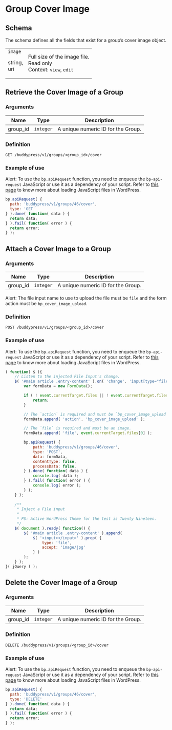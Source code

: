 # Group Cover Image

## Schema

The schema defines all the fields that exist for a group’s cover image object.

<table><tbody><tr><td><code>image</code><p></p><p>string,<br>uri</p></td><td>Full size of the image file.<br>Read only<br>Context:&nbsp;<code>view</code>,&nbsp;<code>edit</code></td></tr></tbody></table>

## Retrieve the Cover Image of a Group

### Arguments

| Name | Type | Description |
| --- | --- | --- |
| group\_id | `integer` | A unique numeric ID for the Group. |

### Definition

`GET /buddypress/v1/groups/<group_id>/cover`

### Example of use

Alert: To use the `bp.apiRequest` function, you need to enqueue the `bp-api-request` JavaScript or use it as a dependency of your script. Refer to [this page](https://developer.wordpress.org/plugins/javascript/enqueuing/) to know more about loading JavaScript files in WordPress.

```javascript
bp.apiRequest( {
  path: 'buddypress/v1/groups/46/cover',
  type: 'GET'
} ).done( function( data ) {
  return data;
} ).fail( function( error ) {
  return error;
} );
```

## Attach a Cover Image to a Group

### Arguments

| Name | Type | Description |
| --- | --- | --- |
| group\_id | `integer` | A unique numeric ID for the Group. |

Alert: The file input name to use to upload the file must be `file` and the form action must be `bp_cover_image_upload`.

### Definition

`POST /buddypress/v1/groups/<group_id>/cover`

### Example of use

Alert: To use the `bp.apiRequest` function, you need to enqueue the `bp-api-request` JavaScript or use it as a dependency of your script. Refer to [this page](https://developer.wordpress.org/plugins/javascript/enqueuing/) to know more about loading JavaScript files in WordPress.

```javascript
( function( $ ){
	// Listen to the injected File Input's change.
	$( '#main article .entry-content' ).on( 'change', 'input[type="file"]', function( event ) {
		var formData = new FormData();

		if ( ! event.currentTarget.files || ! event.currentTarget.files[0] ) {
			return;
		}

		// The `action` is required and must be `bp_cover_image_upload`.
		formData.append( 'action', 'bp_cover_image_upload' );

		// The `file` is required and must be an image.
		formData.append( 'file', event.currentTarget.files[0] );

		bp.apiRequest( {
			path: 'buddypress/v1/groups/46/cover',
			type: 'POST',
			data: formData,
			contentType: false,
			processData: false,
		} ).done( function( data ) {
			console.log( data );
		} ).fail( function( error ) {
			console.log( error );
		} );
	} );
	
	/**
	 * Inject a File input
	 *
	 * PS: Active WordPress Theme for the test is Twenty Nineteen.
	 */
	$( document ).ready( function() {
		$( '#main article .entry-content' ).append(
			$( '<input></input>' ).prop( {
				type: 'file',
				accept: 'image/jpg'
			} )
		);
	} );
}( jQuery ) );
```

## Delete the Cover Image of a Group

### Arguments

| Name | Type | Description |
| --- | --- | --- |
| group\_id | `integer` | A unique numeric ID for the Group. |

### Definition

`DELETE /buddypress/v1/groups/<group_id>/cover`

### Example of use

Alert: To use the `bp.apiRequest` function, you need to enqueue the `bp-api-request` JavaScript or use it as a dependency of your script. Refer to [this page](https://developer.wordpress.org/plugins/javascript/enqueuing/) to know more about loading JavaScript files in WordPress.

```javascript
bp.apiRequest( {
  path: 'buddypress/v1/groups/46/cover',
  type: 'DELETE'
} ).done( function( data ) {
  return data;
} ).fail( function( error ) {
  return error;
} );
```